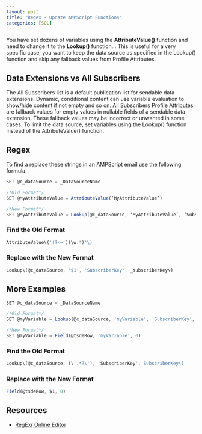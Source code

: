 ```yaml
---
layout: post
title: "Regex - Update AMPScript Functions"
categories: [SQL]
---
```

You have set dozens of variables using the **AttributeValue()** function and need to change it to the **Lookup()** function&hellip; This is useful for a very specific case; you want to keep the data source as specified in the Lookup() function and skip any fallback values from Profile Attributes.

##  Data Extensions vs All Subscribers
The All Subscribers list is a default publication list for sendable data extensions. Dynamic, conditional content can use variable evaluation to show/hide content if not empty and so on. All Subscribers Profile Attributes are fallback values for empty values in nullable fields of a sendable data extension. These fallback values may be incorrect or unwanted in some cases. To limit the data source, set variables using the Lookup() function instead of the AttributeValue() function.

##  Regex
To find a replace these strings in an AMPScript email use the following formula.
```javascript
SET @c_dataSource = _DataSourceName

/*Old Format*/
SET @MyAttributeValue = AttributeValue(‘MyAttributeValue’)

/*New Format*/
SET @MyAttributeValue = Lookup(@c_dataSource, ‘MyAttributeValue’, ‘SubscriberKey’, _subscriberkey)
```

### Find the Old Format
```javascript
AttributeValue\('(?<=')(\w.*)'\)
```

### Replace with the New Format
```javascript
Lookup\(@c_dataSource, '$1', 'SubscriberKey', _subscriberKey\)
```

## More Examples

```javascript
SET @c_dataSource = _DataSourceName

/*Old Format*/
SET @myVariable = Lookup(@c_dataSource, 'myVariable', 'SubscriberKey', SubscriberKey)

/*New Format*/
SET @myVariable = Field(@tsdeRow, 'myVariable', 0)
```

### Find the Old Format
```javascript
Lookup\(@c_dataSource, (\'.*?\'), 'SubscriberKey', SubscriberKey\)

```

### Replace with the New Format
```javascript
Field(@tsdeRow, $1, 0)
```

## Resources
*   [RegExr Online Editor](https://regexr.com/)

